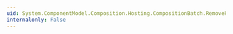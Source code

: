 ```yaml
---
uid: System.ComponentModel.Composition.Hosting.CompositionBatch.RemovePart(System.ComponentModel.Composition.Primitives.ComposablePart)
internalonly: False
---
```

